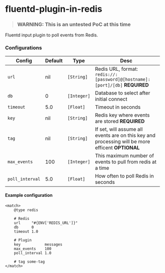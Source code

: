# fluentd-plugin-in-redis

> ### WARNING: This is an untested PoC at this time

Fluentd input plugin to poll events from Redis.

### Configurations

| Config            | Default | Type        | Desc |
| ----------------- | ------- | ----------- | ---- |
| `url`             | nil     | `[String]`  | Redis URL, format: `redis://:[password]@[hostname]:[port]/[db]` **REQUIRED** |
| `db`              | 0       | `[Integer]` | Database to select after initial connect |
| `timeout`         | 5.0     | `[Float]`   | Timeout in seconds |
| `key`             | nil     | `[String]`  | Redis key where events are stored **REQUIRED** |
| `tag`             | nil     | `[String]`  | If set, will assume all events are on this key and processing will be more efficent  **OPTIONAL** |
| `max_events`      | 100     | `[Integer]` | This maximum number of events to pull from redis at a time |
| `poll_interval`   | 5.0     | `[Float]`   | How often to poll Redis in seconds |

#### Example configuration

```
<match>
    @type redis

    # Redis
    url     "#{ENV['REDIS_URL']}"
    db      0
    timeout 1.0

    # Plugin
    key           messages
    max_events    100
    poll_interval 1.0

    # tag some-tag
</match>
```
